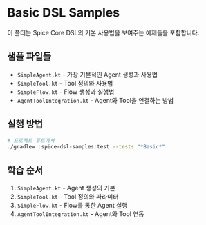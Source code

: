# Basic DSL Samples

이 폴더는 Spice Core DSL의 기본 사용법을 보여주는 예제들을 포함합니다.

## 샘플 파일들

- `SimpleAgent.kt` - 가장 기본적인 Agent 생성과 사용법
- `SimpleTool.kt` - Tool 정의와 사용법  
- `SimpleFlow.kt` - Flow 생성과 실행법
- `AgentToolIntegration.kt` - Agent와 Tool을 연결하는 방법

## 실행 방법

```bash
# 프로젝트 루트에서
./gradlew :spice-dsl-samples:test --tests "*Basic*"
```

## 학습 순서

1. `SimpleAgent.kt` - Agent 생성의 기본
2. `SimpleTool.kt` - Tool 정의와 파라미터
3. `SimpleFlow.kt` - Flow를 통한 Agent 실행
4. `AgentToolIntegration.kt` - Agent와 Tool 연동 
